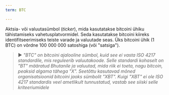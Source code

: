 ```yaml
---
term: BTC

---
```

Aktsia- või valuutasümbol (*ticker*), mida kasutatakse bitcoini ühiku tähistamiseks vahetusplatvormidel. Seda kasutatakse bitcoini kiireks identifitseerimiseks teiste varade ja valuutade seas. Üks bitcoini ühik (1 BTC) on võrdne 100 000 000 satoshiga (või "satsiga").

> ► *"BTC" on bitcoini ajalooline sümbol, kuid see ei vasta ISO 4217 standardile, mis reguleerib valuutakoode. Selle standardi kohaselt on "BT" määratud Bhutanile ja valuutad, mida riik ei toeta, nagu bitcoin, peaksid algama tähega "X". Seetõttu kasutavad mõned organisatsioonid bitcoini jaoks sümbolit "XBT". Kuigi "XBT" ei ole ISO 4217 standardis veel ametlikult tunnustatud, vastab see siiski selle kriteeriumidele*